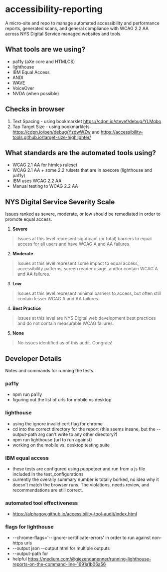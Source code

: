 # accessibility-reporting
A micro-site and repo to manage automated accessibility and performance reports, generated scans, and general compliance with WCAG 2.2 AA across NYS Digital Service managed websites and tools.

## What tools are we using?
- pa11y (aXe core and HTMLCS)
- lighthouse
- IBM Equal Access
- ANDI
- WAVE
- VoiceOver
- NVDA (when possible)

## Checks in browser
1. Text Spacing - using bookmarklet https://cdpn.io/stevef/debug/YLMqbo 
2. Tap Target Size - using bookmarklets https://cdpn.io/pen/debug/YzdwWZw and https://accessibility-tools.github.io/target-size-highlighter/

## What standards are the automated tools using?
- WCAG 2.1 AA for htmlcs ruleset
- WCAG 2.1 AA + some 2.2 rulsets that are in axecore (lighthouse and pa11y)
- IBM uses WCAG 2.2 AA 
- Manual testing to WCAG 2.2 AA

## NYS Digital Service Severity Scale
Issues ranked as severe, moderate, or low should be remediated in order to promote equal access. 
1. **Severe** 
> Issues at this level represent signficant (or total) barriers to equal access for all users and have WCAG A and AA failures. 
2. **Moderate**
> Issues at this level represent some impact to equal access, accessibility patterns, screen reader usage, and/or contain WCAG A and AA failures.
3. **Low**
> Issues at this level represent minimal barriers to access, but often still contain lesser WCAG A and AA failures. 
4. **Best Practice**
> Issues at this level are NYS Digital web development best practices and do not contain measurable WCAG failures. 
5. **None**
> No issues identified as of this audit. Congrats!

## Developer Details
Notes and commands for running the tests.

### pa11y
- npm run pa11y 
- figuring out the list of urls for mobile vs desktop

### lighthouse
- using the ignore invalid cert flag for chrome
- cd into the correct directory for the report (this seems insane, but the --output-path arg can't write to any other directory?)
- npm run lighthouse {url to run against}
- working on the mobile vs. desktop testing suite

### IBM equal access
- these tests are configured using puppeteer and run from a js file included in the test_configurations
- currently the overally summary number is totally borked, no idea why it doesn't match the browser runs. The violations, needs review, and recommendations are still correct.

### automated tool effectiveness
- https://alphagov.github.io/accessibility-tool-audit/index.html


### flags for lighthouse
- --chrome-flags='--ignore-certificate-errors' in order to run against non-https urls
- --output json --output html for multiple outputs
- --output-path for <path><name>
- helpful https://medium.com/@giezendanenner/running-lighthouse-reports-on-the-command-line-1691a1b06a56 

